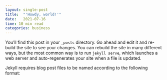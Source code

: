 ```yaml
---
layout: single-post
title:  "'Howdy, world!'"
date:   2021-07-16
time: 10 min read
categories: business
---
```

You’ll find this post in your `_posts` directory. Go ahead and edit it and re-build the site to see your changes. You can rebuild the site in many different ways, but the most common way is to run `jekyll serve`, which launches a web server and auto-regenerates your site when a file is updated.

Jekyll requires blog post files to be named according to the following format:
